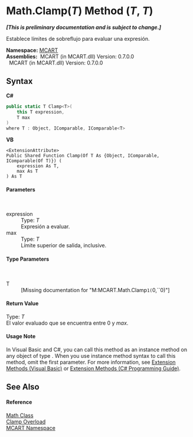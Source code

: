 # Math.Clamp(*T*) Method (*T*, *T*)
 _**\[This is preliminary documentation and is subject to change.\]**_

Establece límites de sobreflujo para evaluar una expresión.

**Namespace:**&nbsp;<a href="89e7854f-fe6f-d208-fb0c-b17953422852">MCART</a><br />**Assemblies:**&nbsp;&nbsp;MCART (in MCART.dll) Version: 0.7.0.0<br />&nbsp;&nbsp;MCART (in MCART.dll) Version: 0.7.0.0<br />

## Syntax

**C#**<br />
``` C#
public static T Clamp<T>(
	this T expression,
	T max
)
where T : Object, IComparable, IComparable<T>

```

**VB**<br />
``` VB
<ExtensionAttribute>
Public Shared Function Clamp(Of T As {Object, IComparable, IComparable(Of T)}) ( 
	expression As T,
	max As T
) As T
```


#### Parameters
&nbsp;<dl><dt>expression</dt><dd>Type: *T*<br />Expresión a evaluar.</dd><dt>max</dt><dd>Type: *T*<br />Límite superior de salida, inclusive.</dd></dl>

#### Type Parameters
&nbsp;<dl><dt>T</dt><dd>\[Missing <typeparam name="T"/> documentation for "M:MCART.Math.Clamp``1(``0,``0)"\]</dd></dl>

#### Return Value
Type: *T*<br />El valor evaluado que se encuentra entre 0 y *max*.

#### Usage Note
In Visual Basic and C#, you can call this method as an instance method on any object of type . When you use instance method syntax to call this method, omit the first parameter. For more information, see <a href="http://msdn.microsoft.com/en-us/library/bb384936.aspx">Extension Methods (Visual Basic)</a> or <a href="http://msdn.microsoft.com/en-us/library/bb383977.aspx">Extension Methods (C# Programming Guide)</a>.

## See Also


#### Reference
<a href="f110ea19-9a5d-de5d-39e7-a5ebffb3bc2c">Math Class</a><br /><a href="1315e209-d3d4-26d8-ca9d-76e9098535d5">Clamp Overload</a><br /><a href="89e7854f-fe6f-d208-fb0c-b17953422852">MCART Namespace</a><br />